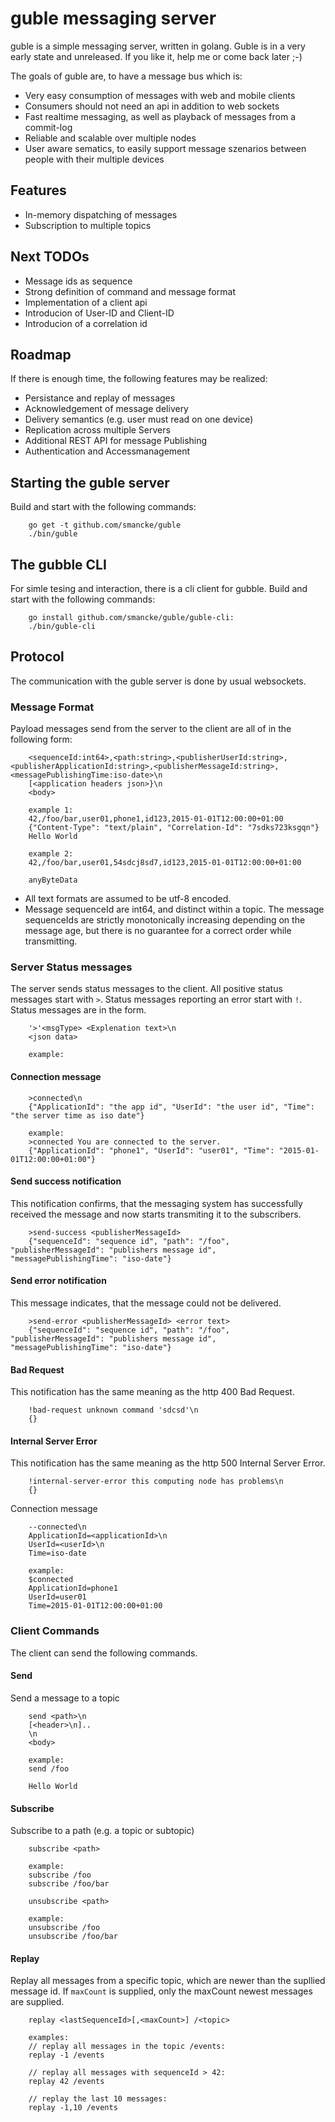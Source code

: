 # guble messaging server

guble is a simple messaging server, written in golang.
Guble is in a very early state and unreleased. If you like it, help me or come back later ;-)

The goals of guble are, to have a message bus which is:
* Very easy consumption of messages with web and mobile clients
* Consumers should not need an api in addition to web sockets
* Fast realtime messaging, as well as playback of messages from a commit-log
* Reliable and scalable over multiple nodes
* User aware sematics, to easily support message szenarios between people with their multiple devices

## Features

* In-memory dispatching of messages
* Subscription to multiple topics

## Next TODOs

* Message ids as sequence
* Strong definition of command and message format
* Implementation of a client api
* Introducion of User-ID and Client-ID
* Introducion of a correlation id

## Roadmap

If there is enough time, the following features may be realized:

* Persistance and replay of messages
* Acknowledgement of message delivery
* Delivery semantics (e.g. user must read on one device)
* Replication across multiple Servers
* Additional REST API for message Publishing
* Authentication and Accessmanagement

## Starting the guble server
Build and start with the following commands:
```
	go get -t github.com/smancke/guble
	./bin/guble
```

## The gubble CLI
For simle tesing and interaction, there is a cli client for gubble.
Build and start with the following commands:

```
	go install github.com/smancke/guble/guble-cli:
	./bin/guble-cli
```

## Protocol
The communication with the guble server is done by usual websockets.

### Message Format
Payload messages send from the server to the client are all of in the following form:
```
    <sequenceId:int64>,<path:string>,<publisherUserId:string>,<publisherApplicationId:string>,<publisherMessageId:string>,<messagePublishingTime:iso-date>\n
    [<application headers json>}\n
    <body>

    example 1:
    42,/foo/bar,user01,phone1,id123,2015-01-01T12:00:00+01:00
    {"Content-Type": "text/plain", "Correlation-Id": "7sdks723ksgqn"}
    Hello World

    example 2:
    42,/foo/bar,user01,54sdcj8sd7,id123,2015-01-01T12:00:00+01:00

    anyByteData
```

* All text formats are assumed to be utf-8 encoded.
* Message sequenceId are int64, and distinct within a topic. The message sequenceIds are strictly monotonically increasing
  depending on the message age, but there is no guarantee for a correct order while transmitting.

### Server Status messages
The server sends status messages to the client. All positive status messages start with `>`.
Status messages reporting an error start with `!`. Status messages are in the form.

```
    '>'<msgType> <Explenation text>\n
    <json data>

    example:

```

#### Connection message
```
    >connected\n
    {"ApplicationId": "the app id", "UserId": "the user id", "Time": "the server time as iso date"}

    example:
    >connected You are connected to the server.
    {"ApplicationId": "phone1", "UserId": "user01", "Time": "2015-01-01T12:00:00+01:00"}
```

#### Send success notification
This notification confirms, that the messaging system has successfully received the message and now starts transmiting it to the subscribers.

```
    >send-success <publisherMessageId>
    {"sequenceId": "sequence id", "path": "/foo", "publisherMessageId": "publishers message id", "messagePublishingTime": "iso-date"}
```

#### Send error notification
This message indicates, that the message could not be delivered.
```
    >send-error <publisherMessageId> <error text>
    {"sequenceId": "sequence id", "path": "/foo", "publisherMessageId": "publishers message id", "messagePublishingTime": "iso-date"}
```

#### Bad Request
This notification has the same meaning as the http 400 Bad Request.
```
    !bad-request unknown command 'sdcsd'\n
    {}
```

#### Internal Server Error
This notification has the same meaning as the http 500 Internal Server Error.
```
    !internal-server-error this computing node has problems\n
    {}
```

Connection message
```
    --connected\n
    ApplicationId=<applicationId>\n
    UserId=<userId>\n
    Time=iso-date

    example:
    $connected
    ApplicationId=phone1
    UserId=user01
    Time=2015-01-01T12:00:00+01:00
```

### Client Commands
The client can send the following commands.


#### Send
Send a message to a topic
```
    send <path>\n
    [<header>\n]..
    \n
    <body>

    example:
    send /foo

    Hello World
```

#### Subscribe
Subscribe to a path (e.g. a topic or subtopic)
```
    subscribe <path>

    example:
    subscribe /foo
    subscribe /foo/bar
```

```
    unsubscribe <path>

    example:
    unsubscribe /foo
    unsubscribe /foo/bar
```

#### Replay
Replay all messages from a specific topic, which are newer than the supllied message id.
If `maxCount` is supplied, only the maxCount newest messages are supplied.
```
    replay <lastSequenceId>[,<maxCount>] /<topic>

    examples:
    // replay all messages in the topic /events:
    replay -1 /events
    
    // replay all messages with sequenceId > 42:
    replay 42 /events
    
    // replay the last 10 messages:
    replay -1,10 /events
```
